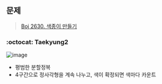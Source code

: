 ## 문제
> [Boj 2630. 색종이 만들기](https://www.acmicpc.net/problem/2630)

### :octocat: Taekyung2
![image](https://user-images.githubusercontent.com/37056992/96330944-2bbddf00-1094-11eb-86ee-bb3ff6d801bf.png)

- 평범한 분할정복
- 4구간으로 정사각형을 계속 나누고, 색이 확정되면 색마다 카운트
